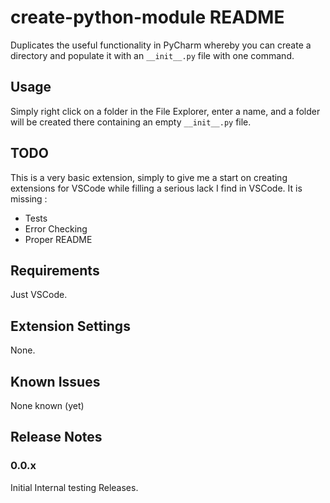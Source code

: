 # create-python-module README

Duplicates the useful functionality in PyCharm whereby you can create a directory
and populate it with an `__init__.py` file with one command.

## Usage

Simply right click on a folder in the File Explorer, enter a name, and a folder
will be created there containing an empty `__init__.py` file.

## TODO

This is a very basic extension, simply to give me a start on creating
extensions for VSCode while filling a serious lack I find in VSCode. It is
missing :

- Tests
- Error Checking
- Proper README

## Requirements

Just VSCode.

## Extension Settings

None.

## Known Issues

None known (yet)

## Release Notes

### 0.0.x

Initial Internal testing Releases.
